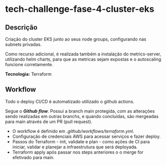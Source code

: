 # tech-challenge-fase-4-cluster-eks

## Descrição
Criação do cluster EKS junto ao seus node groups, configurando nas subnets privadas.

Como recurso adicional, é realizada também a instalação do metrics-server, utilizando helm charts, para que as metricas sejam expostas e o autoscaling funcione corretamente.

**Tecnologia:** Terraform

## Workflow
Todo o deploy CI/CD é automatizado utilizado o github actions.

Segue o ***Github flow***. Possui a branch main protegida, com as alterações sendo realizadas em outras branchs, e quando concluídas, são mergeadas para main através de um PR (pull request).

- O workflow é definido em *.github/workflows/terraform.yml*.
- Configuração de credenciais AWS para acessar serviços e fazer deploy.
- Passos do Terraform - init, validate e plan - como ações de CI para iniciar, validar e planejar a infraestrutura que será deployada.
- Terraform apply após passar nos steps anteriores o o merge for efetivado para main.

